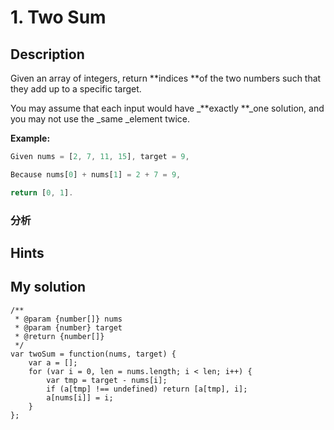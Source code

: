 # 1. Two Sum

## Description

Given an array of integers, return **indices **of the two numbers such that they add up to a specific target.

You may assume that each input would have _**exactly **_one solution, and you may not use the _same _element twice.

**Example:**

```js
Given nums = [2, 7, 11, 15], target = 9,

Because nums[0] + nums[1] = 2 + 7 = 9,

return [0, 1].
```

### 分析



## Hints



## My solution

```
/**
 * @param {number[]} nums
 * @param {number} target
 * @return {number[]}
 */
var twoSum = function(nums, target) {
    var a = [];
    for (var i = 0, len = nums.length; i < len; i++) {
        var tmp = target - nums[i];
        if (a[tmp] !== undefined) return [a[tmp], i];
        a[nums[i]] = i;
    }
};
```



